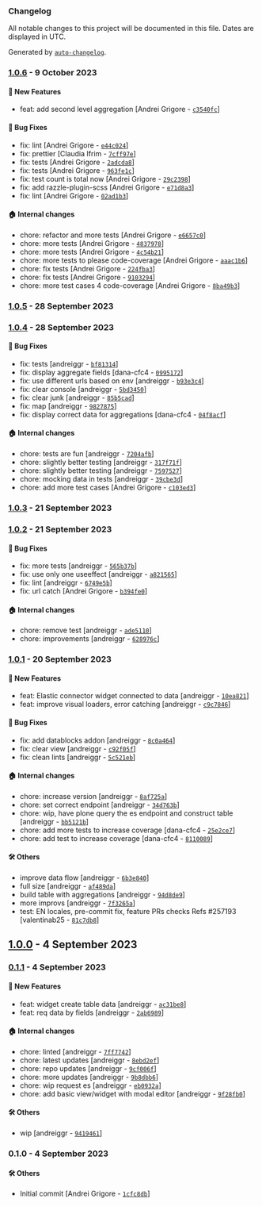 ### Changelog

All notable changes to this project will be documented in this file. Dates are displayed in UTC.

Generated by [`auto-changelog`](https://github.com/CookPete/auto-changelog).

### [1.0.6](https://github.com/eea/volto-elastic-csv-widget/compare/1.0.5...1.0.6) - 9 October 2023

#### :rocket: New Features

- feat: add second level aggregation [Andrei Grigore - [`c3540fc`](https://github.com/eea/volto-elastic-csv-widget/commit/c3540fca63c4c86262dbfcf385fdba8b95674c89)]

#### :bug: Bug Fixes

- fix: lint [Andrei Grigore - [`e44c024`](https://github.com/eea/volto-elastic-csv-widget/commit/e44c024f16b50bbe44ba20baa172b62fcfbd13e4)]
- fix: prettier [Claudia Ifrim - [`7cff97e`](https://github.com/eea/volto-elastic-csv-widget/commit/7cff97e84fee96ec084ff33fc5c3dcd350f689fe)]
- fix: tests [Andrei Grigore - [`2adcda8`](https://github.com/eea/volto-elastic-csv-widget/commit/2adcda8542b22b4827f7a70c5eb201069dbb1a0c)]
- fix: tests [Andrei Grigore - [`963fe1c`](https://github.com/eea/volto-elastic-csv-widget/commit/963fe1c54abce1b9ec6d2f408431842decd7a8fe)]
- fix: test count is total now [Andrei Grigore - [`29c2398`](https://github.com/eea/volto-elastic-csv-widget/commit/29c239884ba6ef936e07dc108da81ec9342f2a67)]
- fix: add razzle-plugin-scss [Andrei Grigore - [`e71d8a3`](https://github.com/eea/volto-elastic-csv-widget/commit/e71d8a3679818f360e9e5d2255d0afa98f72940d)]
- fix: lint [Andrei Grigore - [`02ad1b3`](https://github.com/eea/volto-elastic-csv-widget/commit/02ad1b330b54a888b130f18e544faf28fcc8473a)]

#### :house: Internal changes

- chore: refactor and more tests [Andrei Grigore - [`e6657c0`](https://github.com/eea/volto-elastic-csv-widget/commit/e6657c0236548b845d130d080b3c30402cbef7e1)]
- chore: more tests [Andrei Grigore - [`4837978`](https://github.com/eea/volto-elastic-csv-widget/commit/48379781dac664c792a01d7b2d32514d75242ba8)]
- chore: more tests [Andrei Grigore - [`4c54b21`](https://github.com/eea/volto-elastic-csv-widget/commit/4c54b212ef6539dad3ac6cce05c9b7cfabe8f34d)]
- chore: more tests to please code-coverage [Andrei Grigore - [`aaac1b6`](https://github.com/eea/volto-elastic-csv-widget/commit/aaac1b6460da7d711236adb7dfb2f3fc1d808fb4)]
- chore: fix tests [Andrei Grigore - [`224fba3`](https://github.com/eea/volto-elastic-csv-widget/commit/224fba3534d35487953ace6a775f9908e883dbd6)]
- chore: fix tests [Andrei Grigore - [`9103294`](https://github.com/eea/volto-elastic-csv-widget/commit/910329468619c9d24bcffb291dade6ee69adca54)]
- chore: more test cases 4 code-coverage [Andrei Grigore - [`8ba49b3`](https://github.com/eea/volto-elastic-csv-widget/commit/8ba49b38b74a012bb2a54c08a4994d5b90517dc4)]

### [1.0.5](https://github.com/eea/volto-elastic-csv-widget/compare/1.0.4...1.0.5) - 28 September 2023

### [1.0.4](https://github.com/eea/volto-elastic-csv-widget/compare/1.0.3...1.0.4) - 28 September 2023

#### :bug: Bug Fixes

- fix: tests [andreiggr - [`bf81314`](https://github.com/eea/volto-elastic-csv-widget/commit/bf813143a4041a337873bf47331624580cab49ea)]
- fix: display aggregate fields [dana-cfc4 - [`0995172`](https://github.com/eea/volto-elastic-csv-widget/commit/09951728132c67da88ee94f36775ec6a7be984fd)]
- fix: use different urls based on env [andreiggr - [`b93e3c4`](https://github.com/eea/volto-elastic-csv-widget/commit/b93e3c4025ed0a0465c3d1a5162294c7e3980232)]
- fix: clear console [andreiggr - [`5bd3450`](https://github.com/eea/volto-elastic-csv-widget/commit/5bd34502eed73a3b9fe4bf2e881da01d7cfccee6)]
- fix: clear junk [andreiggr - [`85b5cad`](https://github.com/eea/volto-elastic-csv-widget/commit/85b5cadfbb6d34098c21f2be7d79d366adb767bc)]
- fix: map [andreiggr - [`9827875`](https://github.com/eea/volto-elastic-csv-widget/commit/9827875541f193c9b77b8ff1ff7a7b854c213f16)]
- fix: display correct data for aggregations [dana-cfc4 - [`04f8acf`](https://github.com/eea/volto-elastic-csv-widget/commit/04f8acf4006809fa7569cdfc2dc40120d4c6da71)]

#### :house: Internal changes

- chore: tests are fun [andreiggr - [`7204afb`](https://github.com/eea/volto-elastic-csv-widget/commit/7204afb793783e7e624383247916485a1bd4a0bf)]
- chore: slightly better testing [andreiggr - [`317f71f`](https://github.com/eea/volto-elastic-csv-widget/commit/317f71f84366cea0d283ae8a295f01f0cafe9648)]
- chore: slightly better testing [andreiggr - [`7597527`](https://github.com/eea/volto-elastic-csv-widget/commit/7597527d129ccf76ebc40e3eab298e96dc433c5f)]
- chore: mocking data in tests [andreiggr - [`39cbe3d`](https://github.com/eea/volto-elastic-csv-widget/commit/39cbe3ddcf3f1fd051547e1b6e4d100e814676d0)]
- chore: add more test cases [Andrei Grigore - [`c103ed3`](https://github.com/eea/volto-elastic-csv-widget/commit/c103ed3ee02497e1f55504a17e373e90fa8d166d)]

### [1.0.3](https://github.com/eea/volto-elastic-csv-widget/compare/1.0.2...1.0.3) - 21 September 2023

### [1.0.2](https://github.com/eea/volto-elastic-csv-widget/compare/1.0.1...1.0.2) - 21 September 2023

#### :bug: Bug Fixes

- fix: more tests [andreiggr - [`565b37b`](https://github.com/eea/volto-elastic-csv-widget/commit/565b37b64bca3fa047bce0cec18e9afe6dd8ebbe)]
- fix: use only one useeffect [andreiggr - [`a821565`](https://github.com/eea/volto-elastic-csv-widget/commit/a8215659ff5aa477f335fa526c08a2c96fd9dc24)]
- fix: lint [andreiggr - [`6749e5b`](https://github.com/eea/volto-elastic-csv-widget/commit/6749e5b681331b63a7fa785fa2ada2adb5decebf)]
- fix: url catch [Andrei Grigore - [`b394fe0`](https://github.com/eea/volto-elastic-csv-widget/commit/b394fe00aa74558db5b2bc11be65f304d5ae75be)]

#### :house: Internal changes

- chore: remove test [andreiggr - [`ade5110`](https://github.com/eea/volto-elastic-csv-widget/commit/ade511040049a1a368ebb1acc114df32db0d89b9)]
- chore: improvements [andreiggr - [`628976c`](https://github.com/eea/volto-elastic-csv-widget/commit/628976c6fb78465b67a8e2b7fa1de17fd04cda2f)]

### [1.0.1](https://github.com/eea/volto-elastic-csv-widget/compare/1.0.0...1.0.1) - 20 September 2023

#### :rocket: New Features

- feat: Elastic connector widget connected to data [andreiggr - [`10ea821`](https://github.com/eea/volto-elastic-csv-widget/commit/10ea82178e4292afa4bd2e314c6267f4938f3c43)]
- feat: improve visual loaders, error catching [andreiggr - [`c9c7846`](https://github.com/eea/volto-elastic-csv-widget/commit/c9c784627f017a2eb9d214d6c0e8816d35029d15)]

#### :bug: Bug Fixes

- fix: add datablocks addon [andreiggr - [`8c0a464`](https://github.com/eea/volto-elastic-csv-widget/commit/8c0a4641e4a08be0e2cd6a0d165d22c5f8f3a774)]
- fix: clear view [andreiggr - [`c92f05f`](https://github.com/eea/volto-elastic-csv-widget/commit/c92f05f3bcf1378c6de151786b1ce6d27f50aaac)]
- fix: clean lints [andreiggr - [`5c521eb`](https://github.com/eea/volto-elastic-csv-widget/commit/5c521eb32d2275635b42e2f72231c6cff71aa768)]

#### :house: Internal changes

- chore: increase version [andreiggr - [`8af725a`](https://github.com/eea/volto-elastic-csv-widget/commit/8af725ab0e00ce7c90a9cb6bfcc43593074d2d94)]
- chore: set correct endpoint [andreiggr - [`34d763b`](https://github.com/eea/volto-elastic-csv-widget/commit/34d763b6fea590df2669ed4a197e50a87b9ffbc0)]
- chore: wip, have plone query the es endpoint and construct table [andreiggr - [`bb5121b`](https://github.com/eea/volto-elastic-csv-widget/commit/bb5121bfad709f9a64c67d001cf69eb36bcc43f1)]
- chore: add more tests to increase coverage [dana-cfc4 - [`25e2ce7`](https://github.com/eea/volto-elastic-csv-widget/commit/25e2ce747c01758d542547057126425d4c7af77e)]
- chore: add test to increase coverage [dana-cfc4 - [`8110089`](https://github.com/eea/volto-elastic-csv-widget/commit/8110089a750d41077a6af40f3baf06150645f118)]

#### :hammer_and_wrench: Others

- improve data flow [andreiggr - [`6b3e840`](https://github.com/eea/volto-elastic-csv-widget/commit/6b3e84083445fecfefaee87ed84169d0672e6365)]
- full size [andreiggr - [`af489da`](https://github.com/eea/volto-elastic-csv-widget/commit/af489da91a7028d19aba9634bc5c581728dd5e64)]
- build table with aggregations [andreiggr - [`94d8de9`](https://github.com/eea/volto-elastic-csv-widget/commit/94d8de9dad17a8414aa8403cb74eb7a2ea007fdf)]
- more improvs [andreiggr - [`7f3265a`](https://github.com/eea/volto-elastic-csv-widget/commit/7f3265a49013bd7c6e15ca2899ad622ebf66df22)]
- test: EN locales, pre-commit fix, feature PRs checks Refs #257193 [valentinab25 - [`81c7db8`](https://github.com/eea/volto-elastic-csv-widget/commit/81c7db88d8ce34cccf4db7aac135f4ce0f8f830f)]
## [1.0.0](https://github.com/eea/volto-elastic-csv-widget/compare/0.1.1...1.0.0) - 4 September 2023

### [0.1.1](https://github.com/eea/volto-elastic-csv-widget/compare/0.1.0...0.1.1) - 4 September 2023

#### :rocket: New Features

- feat: widget create table data [andreiggr - [`ac31be8`](https://github.com/eea/volto-elastic-csv-widget/commit/ac31be85db8222e146f6603b0d94bc4bb72cfd76)]
- feat: req data by fields [andreiggr - [`2ab6989`](https://github.com/eea/volto-elastic-csv-widget/commit/2ab69890480aa9fafc78ebccc71221146b7c9f9f)]

#### :house: Internal changes

- chore: linted [andreiggr - [`7ff7742`](https://github.com/eea/volto-elastic-csv-widget/commit/7ff7742fe762ad5e70d0de4a90289e03d4c45652)]
- chore: latest updates [andreiggr - [`8ebd2ef`](https://github.com/eea/volto-elastic-csv-widget/commit/8ebd2efba688a3fa37c96d0c6cca98c12341888a)]
- chore: repo updates [andreiggr - [`9cf006f`](https://github.com/eea/volto-elastic-csv-widget/commit/9cf006fe011c781cca9226bee2862724aab71fc7)]
- chore: more updates [andreiggr - [`9b8dbb6`](https://github.com/eea/volto-elastic-csv-widget/commit/9b8dbb63e72729f6b6fcacd132a0940b8d0bb878)]
- chore: wip request es [andreiggr - [`eb0932a`](https://github.com/eea/volto-elastic-csv-widget/commit/eb0932a7413cb10c9f46b0619fe08800b7adddbd)]
- chore: add basic view/widget with modal editor [andreiggr - [`9f28fb0`](https://github.com/eea/volto-elastic-csv-widget/commit/9f28fb0a6116eae73376fb2d0fa6975563bcf679)]

#### :hammer_and_wrench: Others

- wip [andreiggr - [`9419461`](https://github.com/eea/volto-elastic-csv-widget/commit/941946120529e70bbb29a48047c456883f863f33)]
### 0.1.0 - 4 September 2023

#### :hammer_and_wrench: Others

- Initial commit [Andrei Grigore - [`1cfc8db`](https://github.com/eea/volto-elastic-csv-widget/commit/1cfc8db78d53986e9c062418424da38a2b28e403)]
